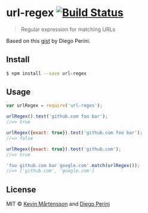 # url-regex [![Build Status](http://img.shields.io/travis/kevva/url-regex.svg?style=flat)](https://travis-ci.org/kevva/url-regex)

> Regular expression for matching URLs

Based on this [gist](https://gist.github.com/dperini/729294) by Diego Perini.

## Install

```sh
$ npm install --save url-regex
```

## Usage

```js
var urlRegex = require('url-regex');

urlRegex().test('github.com foo bar');
//=> true

urlRegex({exact: true}).test('github.com foo bar');
//=> false

urlRegex({exact: true}).test('github.com');
//=> true

'foo github.com bar google.com'.match(urlRegex());
//=> ['github.com', 'google.com']
```

## License

MIT © [Kevin Mårtensson](https://github.com/kevva) and [Diego Perini](https://github.com/dperini)

